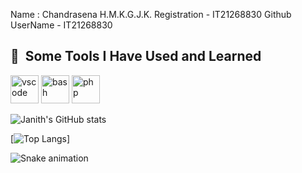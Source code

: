 Name : Chandrasena H.M.K.G.J.K.
Registration - IT21268830
Github UserName - IT21268830


<h2> 🚀 &nbsp;Some Tools I Have Used and Learned</h2>
<p align="left">
<img src="https://cdn.jsdelivr.net/gh/devicons/devicon/icons/vscode/vscode-original.svg" alt="vscode" width="45" height="45"/>
<img src="https://cdn.jsdelivr.net/gh/devicons/devicon/icons/bash/bash-original.svg" alt="bash" width="45" height="45"/>
<img src="https://cdn.jsdelivr.net/gh/devicons/devicon/icons/php/php-original.svg" alt="php" width="45" height="45"/>
</p>

![Janith's GitHub stats](https://github-readme-stats.vercel.app/api?username=IT21268830&show_icons=true&theme=highcontrast)

[![Top Langs](https://github-readme-stats.vercel.app/api/top-langs/?username=IT21268830)]

![Snake animation](https://github.com/IT21268830/IT21268830/blob/output/github-contribution-grid-snake.svg)
